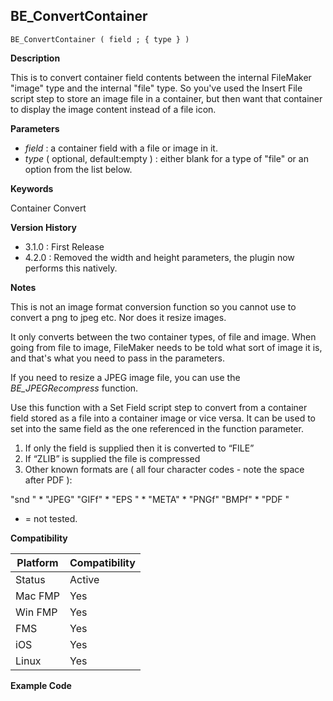 ## BE_ConvertContainer

    BE_ConvertContainer ( field ; { type } )

**Description**  

This is to convert container field contents between the internal FileMaker "image" type and the internal "file" type. So you've used the Insert File script step to store an image file in a container, but then want that container to display the image content instead of a file icon.

**Parameters**

* *field* : a container field with a file or image in it.
* *type* ( optional, default:empty ) : either blank for a type of "file" or an option from the list below.

**Keywords**  

Container Convert

**Version History**

* 3.1.0 : First Release
* 4.2.0 : Removed the width and height parameters, the plugin now performs this natively.

**Notes**

This is not an image format conversion function so you cannot use to convert a png to jpeg etc.  Nor does it resize images. 

It only converts between the two container types, of file and image.  When going from file to image, FileMaker needs to be told what sort of image it is, and that's what you need to pass in the parameters.

If you need to resize a JPEG image file, you can use the *BE_JPEGRecompress* function.

Use this function with a Set Field script step to convert from a container field stored as a file into a container image or vice versa. It can be used to set into the same field as the one referenced in the function parameter.

1. If only the field is supplied then it is converted to “FILE”
2. If “ZLIB” is supplied the file is compressed
3. Other known formats are ( all four character codes - note the space after PDF ):

"snd " *
"JPEG"
"GIFf" *
"EPS " *
"META" *
"PNGf"
"BMPf" *
"PDF "

 * = not tested.

**Compatibility** 

| Platform | Compatibility |
|-----------|-----------|
| Status | Active |  
| Mac FMP | Yes  |  
| Win FMP | Yes  |  
| FMS | Yes  |  
| iOS | Yes  |  
| Linux | Yes  |  

**Example Code**

